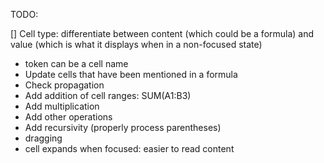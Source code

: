 TODO:

[] Cell type: differentiate between content (which could be a formula) and value (which is what it displays when in a non-focused state)

-   token can be a cell name
-   Update cells that have been mentioned in a formula
-   Check propagation
-   Add addition of cell ranges: SUM(A1:B3)
-   Add multiplication
-   Add other operations
-   Add recursivity (properly process parentheses)
-   dragging
-   cell expands when focused: easier to read content
